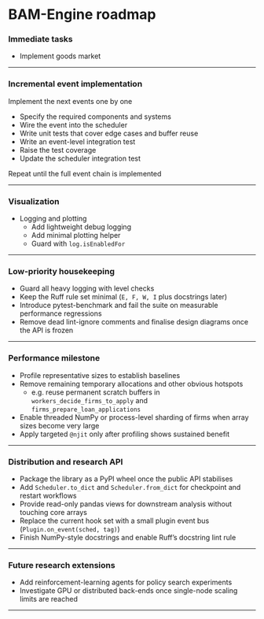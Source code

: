 # BAM-Engine roadmap

### Immediate tasks

* Implement goods market

---

### Incremental event implementation

Implement the next events one by one

* Specify the required components and systems
* Wire the event into the scheduler
* Write unit tests that cover edge cases and buffer reuse
* Write an event-level integration test
* Raise the test coverage
* Update the scheduler integration test

Repeat until the full event chain is implemented

---

### Visualization

* Logging and plotting
  * Add lightweight debug logging
  * Add minimal plotting helper
  * Guard with `log.isEnabledFor`

---

### Low-priority housekeeping

* Guard all heavy logging with level checks
* Keep the Ruff rule set minimal (`E, F, W, I` plus docstrings later)
* Introduce pytest-benchmark and fail the suite on measurable performance regressions
* Remove dead lint-ignore comments and finalise design diagrams once the API is frozen

---

### Performance milestone

* Profile representative sizes to establish baselines
* Remove remaining temporary allocations and other obvious hotspots
  * e.g. reuse permanent scratch buffers in `workers_decide_firms_to_apply` and `firms_prepare_loan_applications`
* Enable threaded NumPy or process-level sharding of firms when array sizes become very large
* Apply targeted `@njit` only after profiling shows sustained benefit

---

### Distribution and research API

* Package the library as a PyPI wheel once the public API stabilises
* Add `Scheduler.to_dict` and `Scheduler.from_dict` for checkpoint and restart workflows
* Provide read-only pandas views for downstream analysis without touching core arrays
* Replace the current hook set with a small plugin event bus (`Plugin.on_event(sched, tag)`)
* Finish NumPy-style docstrings and enable Ruff’s docstring lint rule

---

### Future research extensions

* Add reinforcement-learning agents for policy search experiments
* Investigate GPU or distributed back-ends once single-node scaling limits are reached

---

